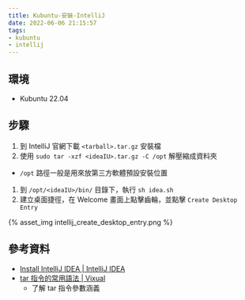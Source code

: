 ```yaml
---
title: Kubuntu-安裝-IntelliJ
date: 2022-06-06 21:15:57
tags:
- kubuntu
- intellij
---
```


## 環境
- Kubuntu 22.04

## 步驟
1. 到 IntelliJ 官網下載 `<tarball>.tar.gz` 安裝檔
1. 使用 `sudo tar -xzf <ideaIU>.tar.gz -C /opt` 解壓縮成資料夾
  - `/opt` 路徑一般是用來放第三方軟體預設安裝位置
1. 到 `/opt/<ideaIU>/bin/` 目錄下，執行 `sh idea.sh`
1. 建立桌面捷徑，在 Welcome 畫面上點擊齒輪，並點擊 `Create Desktop Entry`

  {% asset_img intellij_create_desktop_entry.png %}

## 參考資料
- [Install IntelliJ IDEA | IntelliJ IDEA](https://www.jetbrains.com/help/idea/installation-guide.html#standalone)
- [tar 指令的常用語法 | Vixual](http://www.vixual.net/blog/archives/127)
  - 了解 tar 指令參數涵義
